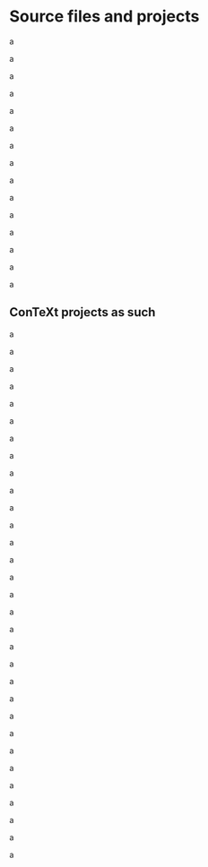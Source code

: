 # Source files and projects

a

a

a

a

a

a

a

a

a

a

a

a

a

a

a


## ConTeXt projects as such

a

a

a

a

a

a

a

a

a

a

a

a

a

a

a

a

a

a

a

a

a

a

a

a

a

a

a

a

a

a

a


